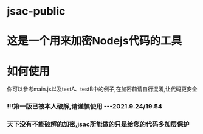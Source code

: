# jsac-public
# 这是一个用来加密Nodejs代码的工具
# 如何使用
你可以参考main.js以及testA、testB中的例子,在加密前请自行混淆,让代码更安全

### !!!第一版已被本人破解,请谨慎使用 ---2021.9.24/19.54
### 天下没有不能破解的加密,jsac所能做的只是给您的代码多加层保护
